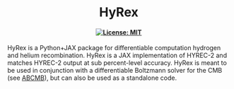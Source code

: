 <h1 align="center">
HyRex<!-- omit from toc -->
</h1>
<h4 align="center">

[![License: MIT](https://img.shields.io/badge/License-MIT-red.svg)](https://opensource.org/licenses/MIT)


</h4>

HyRex is a Python+JAX package for differentiable computation hydrogen and helium recombination.  HyRex is a JAX implementation of HYREC-2 and matches HYREC-2 output at sub percent-level accuracy.  HyRex is meant to be used in conjunction with a differentiable Boltzmann solver for the CMB (see [ABCMB](https://github.com/TonyZhou729/ABCMB)), but can also be used as a standalone code.
